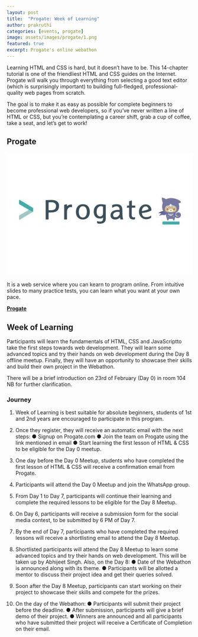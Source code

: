 ```yaml
---
layout: post
title:  "Progate: Week of Learning"
author: prakruthi
categories: [events, progate]
image: assets/images/progate/1.png
featured: true
excerpt: Progate's online webathon
---
```

Learning HTML and CSS is hard, but it doesn’t have to be. This 14-chapter tutorial is one of the friendliest HTML and CSS guides on the Internet. Progate will walk you through everything from selecting a good text editor (which is surprisingly important) to building full-fledged, professional-quality web pages from scratch.

The goal is to make it as easy as possible for complete beginners to become professional web developers, so if you’ve never written a line of HTML or CSS, but you’re contemplating a career shift, grab a cup of coffee, take a seat, and let’s get to work!

## Progate

![](/assets/images/progate/2.jpg)

It is a web service where you can kearn to program online. From intuitive slides to many practice tests, you can learn what you want at your own pace.

**[Progate](https://progate.com/)**


## Week of Learning

[](/assets/images/progate/3.png)

Participants will learn the fundamentals of H​TML, CSS​ and ​JavaScript​ to take the first steps towards web development. They will learn some advanced topics and try their hands on web development during the Day 8 offline meetup. Finally, they will have an opportunity to showcase their skills and build their own project in the Webathon.

There will be a brief introduction on 23rd of February (Day 0) in room 104 NB for further clarification.


### Journey

1. Week of Learning is best suitable for absolute beginners, students of 1st and 2nd years are encouraged to participate in this program.

2. Once they register, they will receive an automatic email with the next steps:
● Signup on Progate.com
● Join the team on Progate using the link mentioned in email
● Start learning the ​first lesson​ of HTML & CSS to be eligible for the Day 0 meetup.

3. One day before the Day 0 Meetup, students who have completed the first lesson of HTML & CSS will receive a confirmation email from Progate.

4. Participants will attend the Day 0 Meetup and join the WhatsApp group.

5. From Day 1 to Day 7, participants will continue their learning and complete the
required lessons to be eligible for the Day 8 Meetup.

6. On Day 6, participants will receive a submission form for the social media
contest, to be submitted by 6 PM of Day 7.

7. By the end of Day 7, participants who have completed the required lessons will
receive a shortlisting email to attend the Day 8 Meetup.

8. Shortlisted participants will attend the Day 8 Meetup to learn some advanced topics and try their hands on web development. This will be taken up by Abhijeet Singh. Also, on the Day 8:
● Date of the Webathon is announced along with its theme.
● Participants will be allotted a mentor to discuss their project idea and get their queries solved.

9. Soon after the Day 8 Meetup, participants can start working on their project to showcase their skills and compete for the prizes.

10. On the day of the Webathon:
● Participants will submit their project before the deadline.
● After submission, participants will give a brief demo of their project.
● Winners are announced and all participants who have submitted their project will receive a Certificate of Completion on their email.



[](/assets/images/progate/4.jpg)




